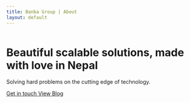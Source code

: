 ```yaml
---
title: Banba Group | About
layout: default
---
```



<div class="content clearfix">
  <div class="section-block window-height clear-height-on-mobile bkg-gradient-norse-beauty">
    <div class="media-overlay background-cover opacity-06 fullscreen-pattern-2 horizon" data-animate-in="preset:scaleOut;duration:1000ms;" data-threshold="0.1"></div>
    <div class="row flex v-align-middle one-column-on-tablet">
      <div class="column width-5">
	<h1 class="mb-20">
          <span class="weiht-semi-bold color-white mb-5">
            Beautiful scalable solutions, made with love in Nepal
          </span>
	</h1>
	<p class="lead weight-light color-white mb-30">
          Solving hard problems on the cutting edge of technology.
	</p>
	<div class="mb-mobile-30">
          <a href="/get-in-touch" class="button rounded medium border-white color-white bkg-hover-green color-hover-white">
            Get in touch
          </a>
          <a href="/blog" class="button rounded medium border-white color-white bkg-hover-green color-hover-white">
            View Blog
          </a>
	</div>
      </div>
      <div class="column width-7">
	<div>
	  <!--   <div class="video-container mb-0 shadow"> -->
	  <!--     <iframe src="https://player.vimeo.com/video/138853988?title=0&mp;byline=0&amp;portrait=0&amp;color=2fca74" width="500" height="281"></iframe> -->
	  <!--   </div> -->
	  <!-- </div> -->
	</div>
      </div>
    </div>
  </div>
</div>
